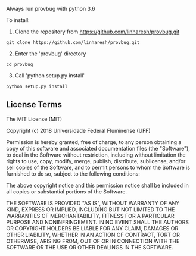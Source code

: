 Always run provbug with python 3.6  

To install:

1) Clone the repository from https://github.com/linharesh/provbug.git
```
git clone https://github.com/linharesh/provbug.git
``` 

2) Enter the 'provbug' directory
```
cd provbug
``` 

3) Call 'python setup.py install' 
```
python setup.py install
``` 

License Terms
-------------

The MIT License (MIT)

Copyright (c) 2018 Universidade Federal Fluminense (UFF)

Permission is hereby granted, free of charge, to any person obtaining a copy of
this software and associated documentation files (the "Software"), to deal in
the Software without restriction, including without limitation the rights to
use, copy, modify, merge, publish, distribute, sublicense, and/or sell copies of
the Software, and to permit persons to whom the Software is furnished to do so,
subject to the following conditions:

The above copyright notice and this permission notice shall be included in all
copies or substantial portions of the Software.

THE SOFTWARE IS PROVIDED "AS IS", WITHOUT WARRANTY OF ANY KIND, EXPRESS OR
IMPLIED, INCLUDING BUT NOT LIMITED TO THE WARRANTIES OF MERCHANTABILITY, FITNESS
FOR A PARTICULAR PURPOSE AND NONINFRINGEMENT. IN NO EVENT SHALL THE AUTHORS OR
COPYRIGHT HOLDERS BE LIABLE FOR ANY CLAIM, DAMAGES OR OTHER LIABILITY, WHETHER
IN AN ACTION OF CONTRACT, TORT OR OTHERWISE, ARISING FROM, OUT OF OR IN
CONNECTION WITH THE SOFTWARE OR THE USE OR OTHER DEALINGS IN THE SOFTWARE.
